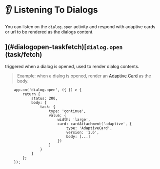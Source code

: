 # 👂 Listening To Dialogs


You can listen on the `dialog.open` activity and respond with adaptive cards or url to be rendered as the dialogs content.

## ](#dialogopen-taskfetch)[`dialog.open` (task/fetch)

triggered when a dialog is opened, used to render dialog contents.

> Example: when a dialog is opened, render an [Adaptive Card](https://adaptivecards.io/) as the body.

```
    app.on('dialog.open', ({ }) > {
        return {
            status: 200,
            body: {
                task: {
                    type: 'continue',
                    value: {
                        width: 'large',
                        card: cardAttachment('adaptive', {
                            type: 'AdaptiveCard',
                            version: '1.6',
                            body: [...]
                        })
                    }
                }
            }
        };
    });
```